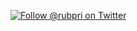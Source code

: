<a href="https://twitter.com/Rubpri"><img alt="Follow @rubpri on Twitter" src="https://github.com/Rubpri/Rubpri/blob/main/T%C3%ADtulo.svg"/></a>
